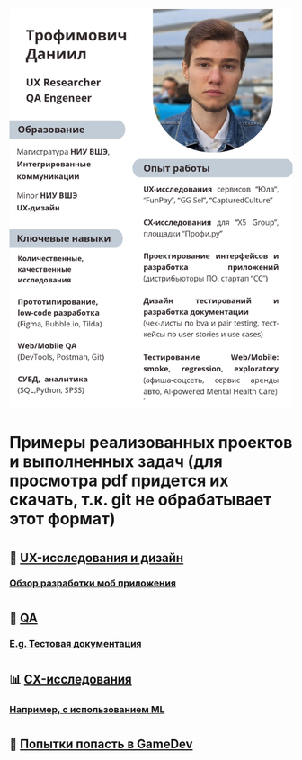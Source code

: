 ![Header](https://github.com/danny-troph/danny-troph/blob/c30d838d4795d5d30366d463cb36c2041cfbd2ed/UXQA.jpg)
#
#
#
# Примеры реализованных проектов и выполненных задач (для просмотра pdf придется их скачать, т.к. git не обрабатывает этот формат)
#
## 🔭 [UX-исследования и дизайн](https://github.com/danny-troph/danny-troph/tree/c30d838d4795d5d30366d463cb36c2041cfbd2ed/UX)
### [Обзор разработки моб приложения](https://drive.google.com/file/d/1EN-TKajPvQ33nPapKq2m7HjJr283r5xC/view?usp=drive_link)
#
#
## 🔧 [QA](https://github.com/danny-troph/danny-troph/tree/c30d838d4795d5d30366d463cb36c2041cfbd2ed/QA)
### [E.g. Тестовая документация](https://github.com/danny-troph/danny-troph/tree/0cabec827b8b1d9efdfe0578248b8733d2ad7da2/QA/CC)
#
#
## 📊 [CX-исследования](https://github.com/danny-troph/danny-troph/tree/c30d838d4795d5d30366d463cb36c2041cfbd2ed/CX)
### [Например, с использованием ML](https://github.com/danny-troph/danny-troph/blob/24a7a32b9b2ad0107694b4d72c2ef4215430fd85/CX/FL.ru_%D0%A0%D0%B5%D0%B3%D1%80%D0%B5%D1%81%D0%B8%D0%B8%20%D0%B8%20%D0%BA%D0%BB%D0%B0%D1%81%D1%82%D0%B5%D1%80%D0%B8%D0%B7%D0%B0%D1%86%D0%B8%D1%8F.pdf)
#
#
## 👾 [Попытки попасть в GameDev](https://github.com/danny-troph/danny-troph/tree/c30d838d4795d5d30366d463cb36c2041cfbd2ed/GameDev)
<!--
**danny-troph/danny-troph** is a ✨ _special_ ✨ repository because its `README.md` (this file) appears on your GitHub profile.

Here are some ideas to get you started:

- 🔭 I’m currently working on ...
- 🌱 I’m currently learning ...
- 👯 I’m looking to collaborate on ...
- 🤔 I’m looking for help with ...
- 💬 Ask me about ...
- 📫 How to reach me: ...
- 😄 Pronouns: ...
- ⚡ Fun fact: ...
-->

